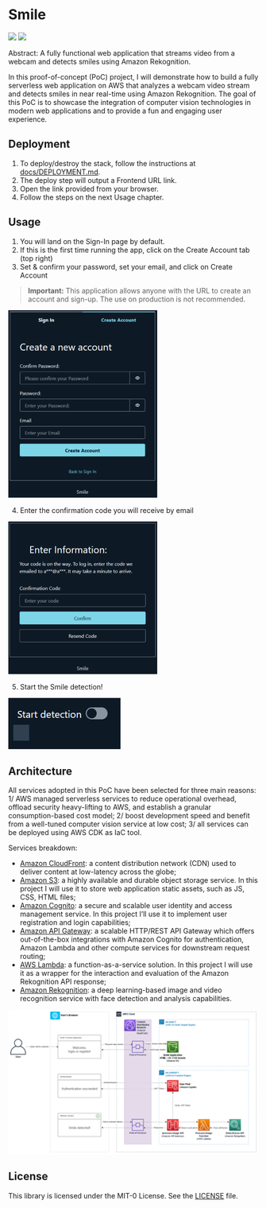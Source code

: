# Smile

![](https://github.com/alessionobile/smile/actions/workflows/test-cdk-synth.yml/badge.svg)
![](https://github.com/alessionobile/smile/actions/workflows/test-frontend-build.yml/badge.svg)

Abstract: A fully functional web application that streams video from a webcam and detects smiles using Amazon Rekognition.

In this proof-of-concept (PoC) project, I will demonstrate how to build a fully serverless web application on AWS that analyzes a webcam video stream and detects smiles in near real-time using Amazon Rekognition. The goal of this PoC is to showcase the integration of computer vision technologies in modern web applications and to provide a fun and engaging user experience.

## Deployment

1. To deploy/destroy the stack, follow the instructions at [docs/DEPLOYMENT.md](./docs/DEPLOYMENT.md).
2. The deploy step will output a Frontend URL link.
3. Open the link provided from your browser.
4. Follow the steps on the next Usage chapter.

## Usage

1. You will land on the Sign-In page by default.
2. If this is the first time running the app, click on the Create Account tab (top right)
3. Set & confirm your password, set your email, and click on Create Account

> **Important:**
> This application allows anyone with the URL to create an account and sign-up. The use on production is not recommended.

![](./docs/how-to/smile-create-account.png)

4. Enter the confirmation code you will receive by email

![](./docs/how-to/smile-confirm-code.png)

5. Start the Smile detection!

![](./docs/how-to/smile-start-detection.png)

## Architecture

All services adopted in this PoC have been selected for three main reasons: 1/ AWS managed serverless services to reduce operational overhead, offload security heavy-lifting to AWS, and establish a granular consumption-based cost model; 2/ boost development speed and benefit from a well-tuned computer vision service at low cost; 3/ all services can be deployed using AWS CDK as IaC tool.

Services breakdown:

- [Amazon CloudFront](https://aws.amazon.com/cloudfront/): a content distribution network (CDN) used to deliver content at low-latency across the globe;
- [Amazon S3](https://aws.amazon.com/s3/): a highly available and durable object storage service. In this project I will use it to store web application static assets, such as JS, CSS, HTML files;
- [Amazon Cognito](https://aws.amazon.com/cognito/): a secure and scalable user identity and access management service. In this project I’ll use it to implement user registration and login capabilities;
- [Amazon API Gateway](https://aws.amazon.com/api-gateway/): a scalable HTTP/REST API Gateway which offers out-of-the-box integrations with Amazon Cognito for authentication, Amazon Lambda and other compute services for downstream request routing;
- [AWS Lambda](https://aws.amazon.com/lambda/): a function-as-a-service solution. In this project I will use it as a wrapper for the interaction and evaluation of the Amazon Rekognition API response;
- [Amazon Rekognition](https://aws.amazon.com/rekognition/): a deep learning-based image and video recognition service with face detection and analysis capabilities.

![](./docs/diagrams/detect-smile.png)

## License

This library is licensed under the MIT-0 License. See the [LICENSE](./LICENSE) file.
